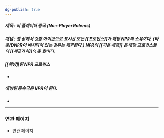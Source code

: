 ```yaml
---
dg-publish: true
---
```

##### 제목 : 비 플레이어 왕국 (Non-Player Ralems)

##### 개념 : 맵 상에서 깃발 아이콘으로 표시된 모든 [[프로빈스]]가 해당 NPR의 소유이다. (타운/DNPR이 배치되어 있는 경우는 제외된다.) NPR의 [[기본 세금]] 은 해당 프로빈스들의 [[세금가치]]의 총 합이다.

##### [[해방]]된 NPR 프로빈스
- 

##### 해방된 종속국은 NPR이 된다.
- 

--- 

### 연관 페이지
- 연관 페이지

